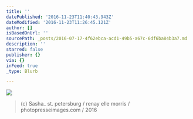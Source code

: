 ```yaml
---
title: ''
datePublished: '2016-11-23T11:40:43.943Z'
dateModified: '2016-11-23T11:26:45.121Z'
author: []
isBasedOnUrl: ''
sourcePath: _posts/2016-07-17-4f62ebca-acd1-49b5-a67c-6df6ba84b3a7.md
description: ''
starred: false
publisher: {}
via: {}
inFeed: true
_type: Blurb

---
```

![](https://the-grid-user-content.s3-us-west-2.amazonaws.com/a8158fac-2532-4377-8746-d1b003d42e5a.jpg)

> (c) Sasha\_ st. petersburg / renay elle morris / photopresseimages.com / 2016